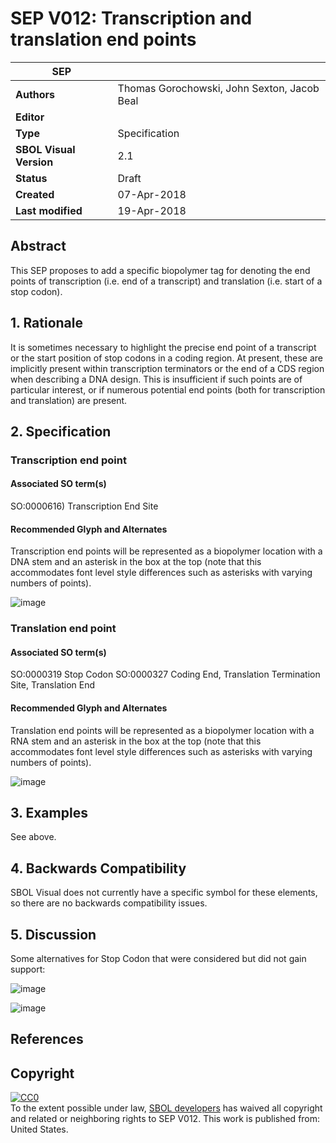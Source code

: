 # SEP V012: Transcription and translation end points

| SEP | <leave empty> |
| --- | --- |
| **Authors** | Thomas Gorochowski, John Sexton, Jacob Beal |
| **Editor** | <leave empty> |
| **Type** | Specification |
| **SBOL Visual Version** | 2.1 |
| **Status** | Draft |
| **Created** | 07-Apr-2018 |
| **Last modified** | 19-Apr-2018 |

## Abstract

This SEP proposes to add a specific biopolymer tag for denoting the end points of transcription (i.e. end of a transcript) and translation (i.e. start of a stop codon).

## 1. Rationale <a name="rationale"></a>

It is sometimes necessary to highlight the precise end point of a transcript or the start position of stop codons in a coding region. At present, these are implicitly present within transcription terminators or the end of a CDS region when describing a DNA design. This is insufficient if such points are of particular interest, or if numerous potential end points (both for transcription and translation) are present.

## 2. Specification <a name="specification"></a>

### Transcription end point

#### Associated SO term(s)

SO:0000616) Transcription End Site

#### Recommended Glyph and Alternates

Transcription end points will be represented as a biopolymer location with a DNA stem and an asterisk in the box at the top (note that this accommodates font level style differences such as asterisks with varying numbers of points).

![image](https://raw.githubusercontent.com/SynBioDex/SBOL-visual/e64d26c305/Glyphs/stop-codon/transcription-end.png)

### Translation end point

#### Associated SO term(s)

SO:0000319 Stop Codon
SO:0000327 Coding End, Translation Termination Site, Translation End

#### Recommended Glyph and Alternates

Translation end points will be represented as a biopolymer location with a RNA stem and an asterisk in the box at the top (note that this accommodates font level style differences such as asterisks with varying numbers of points).

![image](https://raw.githubusercontent.com/SynBioDex/SBOL-visual/e64d26c305/Glyphs/stop-codon/translation-end.png)

## 3. Examples

See above.

## 4. Backwards Compatibility <a name='compatibility'></a>

SBOL Visual does not currently have a specific symbol for these elements, so there are no backwards compatibility issues.

## 5. Discussion <a name='discussion'></a>

Some alternatives for Stop Codon that were considered but did not gain support:

![image](https://raw.githubusercontent.com/SynBioDex/SBOL-visual/e64d26c305/Glyphs/stop-codon/stop-codon.png)

![image](https://raw.githubusercontent.com/SynBioDex/SBOL-visual/e64d26c305/Glyphs/stop-codon/stop-codon-variant.png)

## References <a name='references'></a>

## Copyright <a name='copyright'></a>

<p xmlns:dct="http://purl.org/dc/terms/" xmlns:vcard="http://www.w3.org/2001/vcard-rdf/3.0#">
  <a rel="license"
     href="http://creativecommons.org/publicdomain/zero/1.0/">
    <img src="http://i.creativecommons.org/p/zero/1.0/88x31.png" style="border-style: none;" alt="CC0" />
  </a>
  <br />
  To the extent possible under law,
  <a rel="dct:publisher"
     href="sbolstandard.org">
    <span property="dct:title">SBOL developers</span></a>
  has waived all copyright and related or neighboring rights to
  <span property="dct:title">SEP V012</span>.
This work is published from:
<span property="vcard:Country" datatype="dct:ISO3166"
      content="US" about="sbolstandard.org">
  United States</span>.
</p>
